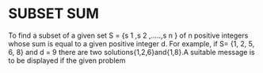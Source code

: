 # SUBSET SUM
To find a subset of a given set S = {s 1 ,s 2 ,.....,s n } of n positive integers whose sum is equal
to a given positive integer d. For example, if S= {1, 2, 5, 6, 8} and d = 9 there are two
solutions{1,2,6}and{1,8}.A suitable message is to be displayed if the given problem
